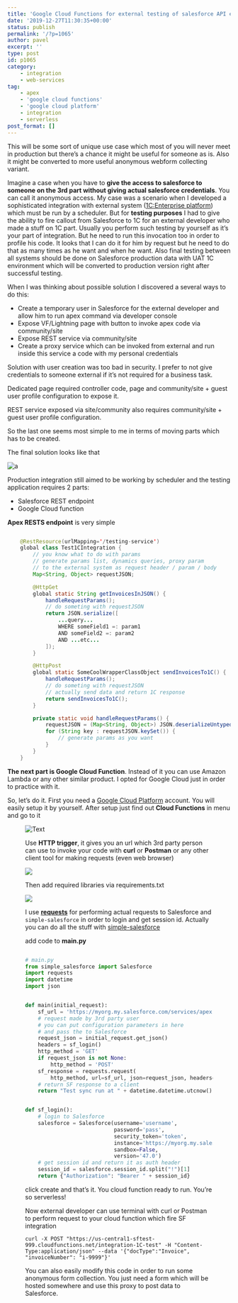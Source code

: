 ```yaml
---
title: 'Google Cloud Functions for external testing of salesforce API endpoints'
date: '2019-12-27T11:30:35+00:00'
status: publish
permalink: '/?p=1065'
author: pavel
excerpt: ''
type: post
id: p1065
category:
    - integration
    - web-services
tag:
    - apex
    - 'google cloud functions'
    - 'google cloud platform'
    - integration
    - serverless
post_format: []
---
```

This will be some sort of unique use case which most of you will never meet in production but there’s a chance it might be useful for someone as is. Also it might be converted to more useful anonymous webform collecting variant.

Imagine a case when you have to **give the access to salesforce to someone on the 3rd part without giving actual salesforce credentials**. You can call it anonymous access. My case was a scenario when I developed a sophisticated integration with external system ([1C:Enterprise platform](https://en.wikipedia.org/wiki/1C_Company)) which must be run by a scheduler. But for **testing purposes** I had to give the ability to fire callout from Salesforce to 1C for an external developer who made a stuff on 1C part. Usually you perform such testing by yourself as it’s your part of integration. But he need to run this invocation too in order to profile his code. It looks that I can do it for him by request but he need to do that as many times as he want and when he want. Also final testing between all systems should be done on Salesforce production data with UAT 1C environment which will be converted to production version right after successful testing.

When I was thinking about possible solution I discovered a several ways to do this:

- Create a temporary user in Salesforce for the external developer and allow him to run apex command via developer console
- Expose VF/Lightning page with button to invoke apex code via community/site
- Expose REST service via community/site
- Create a proxy service which can be invoked from external and run inside this service a code with my personal credentials

Solution with user creation was too bad in security. I prefer to not give credentials to someone external if it’s not required for a business task.

Dedicated page required controller code, page and community/site + guest user profile configuration to expose it.

REST service exposed via site/community also requires community/site + guest user profile configuration.

So the last one seems most simple to me in terms of moving parts which has to be created.

The final solution looks like that


![a](/images/p1065/p3.png)

Production integration still aimed to be working by scheduler and the testing application requires 2 parts:

- Salesforce REST endpoint
- Google Cloud function

**Apex RESTS endpoint** is very simple

```java

    @RestResource(urlMapping='/testing-service')
    global class Test1CIntegration {
        // you know what to do with params
        // generate params list, dynamics queries, proxy param
        // to the external system as request header / param / body
        Map<String, Object> requestJSON;

        @HttpGet
        global static String getInvoicesInJSON() {
            handleRequestParams();
            // do someting with requestJSON
            return JSON.serialize([
                ...query...
                WHERE someField1 =: param1
                AND someField2 =: param2
                AND ...etc...
            ]);
        }

        @HttpPost
        global static SomeCoolWrapperClassObject sendInvoicesTo1C() {
            handleRequestParams();
            // do someting with requestJSON
            // actually send data and return 1C response
            return sendInvoicesTo1C();
        }

        private static void handleRequestParams() {
            requestJSON = (Map<String, Object>) JSON.deserializeUntyped(RestContext.request.requestBody.toString());
            for (String key : requestJSON.keySet()) {
                // generate params as you want
            }
        }
    }
```

**The next part is Google Cloud Function**. Instead of it you can use Amazon Lambda or any other similar product. I opted for Google Cloud just in order to practice with it.

So, let’s do it. First you need a [Google Cloud Platform](https://cloud.google.com/) account. You will easily setup it by yourself. After setup just find out **Cloud Functions** in menu and go to it

<figure class="wp-block-image size-large is-resized">

![Text](/images/p1065/i4.png)


Use **HTTP trigger**, it gives you an url which 3rd party person can use to invoke your code with **curl** or **Postman** or any other client tool for making requests (even web browser)


![](/images/p1065/image-831x1024.png)

Then add required libraries via requirements.txt


![](/images/p1065/image-1.png)


I use **[requests](https://github.com/psf/requests)** for performing actual requests to Salesforce
and `simple-salesforce` in order to login and get session id. Actually you can do all the stuff with [simple-salesforce ](https://github.com/simple-salesforce/simple-salesforce)

add code to **main.py**

```python

# main.py
from simple_salesforce import Salesforce
import requests
import datetime
import json


def main(initial_request):
    sf_url = 'https://myorg.my.salesforce.com/services/apexrest/testing-service'
    # request made by 3rd party user
    # you can put configuration parameters in here
    # and pass the to Salesforce
    request_json = initial_request.get_json()
    headers = sf_login()
    http_method = 'GET'
    if request_json is not None:
        http_method = 'POST'
    sf_response = requests.request(
        http_method, url=sf_url, json=request_json, headers=headers)
    # return SF response to a client
    return "Test sync run at " + datetime.datetime.utcnow().strftime('%Y-%m-%d %H:%M:%S') + " (UTC)" + "\n Salesforce Response: " + sf_response.json()


def sf_login():
    # login to Salesforce
    salesforce = Salesforce(username='username',
                            password='pass',
                            security_token='token',
                            instance='https://myorg.my.salesforce.com',
                            sandbox=False,
                            version='47.0')
    # get session id and return it as auth header
    session_id = salesforce.session_id.split("!")[1]
    return {"Authorization": "Bearer " + session_id}

```

click create and that’s it. You cloud function ready to run. You’re so serverless!

Now external developer can use terminal with curl or Postman to perform request to your cloud function which fire SF integration

`curl -X POST "https://us-central1-sftest-999.cloudfunctions.net/integration-1C-test"
    -H "Content-Type:application/json"
    --data '{"docType":"Invoice", "invoiceNumber": "i-9999"}'`

You can also easily modify this code in order to run some anonymous form collection. You just need a form which will be hosted somewhere and use this proxy to post data to Salesforce.